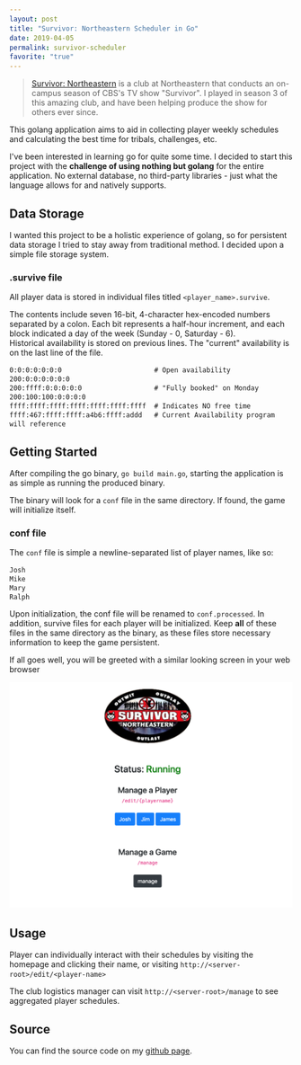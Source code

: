 ```yaml
---
layout: post
title: "Survivor: Northeastern Scheduler in Go"
date: 2019-04-05
permalink: survivor-scheduler
favorite: "true"
---
```


> [Survivor: Northeastern](http://survivornortheastern.com/) is a club at Northeastern
> that conducts an on-campus season of CBS's TV show "Survivor".  I played in season 3 of 
> this amazing club, and have been helping produce the show for others ever since.  

This golang application aims to aid in collecting player weekly schedules and
calculating the best time for tribals, challenges, etc.

I've been interested in learning go for quite some time. I decided to start this project
with the **challenge of using nothing but golang** for the entire application. No external database,
no third-party libraries - just what the language allows for and natively supports. 


## Data Storage
I wanted this project to be a holistic experience of golang, 
so for persistent data storage I tried to stay away from traditional method.
I decided upon a simple file storage system.

### .survive file
All player data is stored in individual files titled `<player_name>.survive`.

The contents include seven 16-bit, 4-character hex-encoded numbers separated by a colon. 
Each bit represents a half-hour increment, and each block indicated a day of the week (Sunday - 0, Saturday - 6).  
Historical availability is stored on previous lines. The "current" availability
is on the last line of the file.

```
0:0:0:0:0:0:0                       # Open availability 
200:0:0:0:0:0:0
200:ffff:0:0:0:0:0                  # "Fully booked" on Monday
200:100:100:0:0:0:0
ffff:ffff:ffff:ffff:ffff:ffff:ffff  # Indicates NO free time
ffff:467:ffff:ffff:a4b6:ffff:addd   # Current Availability program will reference

```


## Getting Started

After compiling the go binary, `go build main.go`, starting the application is
as simple as running the produced binary.

The binary will look for a `conf` file in the same directory.  If found, the game 
will initialize itself.  

### conf file
The `conf` file is simple a newline-separated list of player names, like so:

```
Josh
Mike
Mary
Ralph
```

Upon initialization, the conf file will be renamed to `conf.processed`. In addition, 
survive files for each player will be initialized. Keep **all** of these files in the same
directory as the binary, as these files store necessary information to keep the game
persistent. 

If all goes well, you will be greeted with a similar looking screen in your 
web browser

![running](https://raw.githubusercontent.com/joshspicer/Survivor-Scheduler/master/images/running.png)


## Usage

Player can individually interact with their schedules by visiting the homepage 
and clicking their name, or visiting `http://<server-root>/edit/<player-name>`

The club logistics manager can visit `http://<server-root>/manage` to see
aggregated player schedules.

## Source

You can find the source code on my [github page](https://github.com/joshspicer/Survivor-Scheduler).